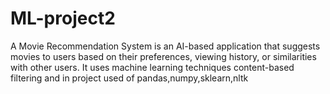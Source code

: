 # ML-project2
A Movie Recommendation System is an AI-based application that suggests movies to users based on their preferences, viewing history, or similarities with other users. It uses machine learning techniques content-based filtering and in project used of pandas,numpy,sklearn,nltk
